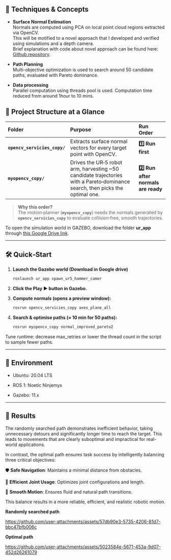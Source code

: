 ## 🧠 Techniques & Concepts

- **Surface Normal Estimation**  
  Normals are computed using PCA on local point cloud regions extracted via OpenCV.  
  This will be motified to a novel approach that I developed and verified using simulations and a depth camera.  
  Brief explanation with code about novel approach can be found here: [Github repository](https://github.com/JohnnyJunhwiMun/AccurateNormals.git).
  
- **Path Planning**  
Multi-objective optimization is used to search around 50 candidate paths, evaluated with Pareto dominance.

- **Data processing**  
Parallel computation using threads pool is used. Computation time reduced from around 1hour to 10 mins.



## 📂 Project Structure at a Glance

| Folder | Purpose | Run Order |
| :--- | :--- | :--- |
| **`opencv_servicies_copy/`** | Extracts surface normal vectors for every target point with OpenCV. | **1️⃣ Run first** |
| **`myopencv_copy/`** | Drives the UR‑5 robot arm, harvesting ~50 candidate trajectories with a Pareto‑dominance search, then picks the optimal one. | **2️⃣ Run after normals are ready** |

> **Why this order?**  
> The motion‑planner (**`myopencv_copy`**) needs the normals generated by **`opencv_servicies_copy`** to evaluate collision‑free, smooth trajectories.


To open the simulation world in GAZEBO, download the folder **ur_app** through [this Google Drive link](https://drive.google.com/drive/folders/1xmwS8ozH2GyCBaR0FgzfQC4MRwFhqW7f?usp=drive_link).


---
## 🛠️ Quick‑Start

1. **Launch the Gazebo world (Download in Google drive)**

   ```bash
   roslaunch ur_app spawn_ur5_hammer_camer
   ```

2. **Click the Play ▶️ button in Gazebo.**
3. **Compute normals (opens a preview window):**
   ```bash
   rosrun opencv_servicies_copy axes_plane_all
   ```
4. **Search & optimise paths (≈ 10 min for 50 paths):**
   ```bash
   rosrun myopencv_copy normal_improved_pareto2
   ```
  Tune runtime: decrease max_retries or lower the thread count in the script to sample fewer paths.
  
---

## 🧩 Environment

- Ubuntu: 20.04 LTS

- ROS 1: Noetic Ninjemys

- Gazebo: 11.x
  
---

## 🚀 Results
The randomly searched path demonstrates inefficient behavior, taking unnecessary detours and significantly longer time to reach the target. This leads to movements that are clearly suboptimal and impractical for real-world applications.

In contrast, the optimal path ensures task success by intelligently balancing three critical objectives:

🛡️ **Safe Navigation**: Maintains a minimal distance from obstacles.

🤖 **Efficient Joint Usage**: Optimizes joint configurations and length.

🌊 **Smooth Motion**: Ensures fluid and natural path transitions.

This balance results in a more reliable, efficient, and realistic robotic motion.

**Randomly searched path**

https://github.com/user-attachments/assets/57db90e3-5735-4206-81d7-bbc47bfb006c


**Optimal path**

https://github.com/user-attachments/assets/5023584e-5671-453a-9d07-452d26261079

